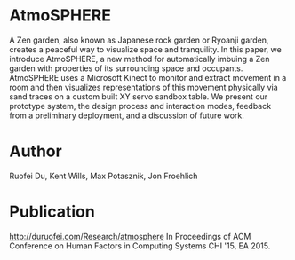 AtmoSPHERE
===========

A Zen garden, also known as Japanese rock garden or Ryoanji garden, creates a peaceful way to visualize space and tranquility. In this paper, we introduce AtmoSPHERE, a new method for automatically imbuing a Zen garden with properties of its surrounding space and occupants. AtmoSPHERE uses a Microsoft Kinect to monitor and extract movement in a room and then visualizes representations of this movement physically via sand traces on a custom built XY servo sandbox table. We present our prototype system, the design process and interaction modes, feedback from a preliminary deployment, and a discussion of future work.

Author
============
Ruofei Du, Kent Wills, Max Potasznik, Jon Froehlich

Publication
==============
http://duruofei.com/Research/atmosphere
In Proceedings of ACM Conference on Human Factors in Computing Systems CHI '15, EA 2015. 
